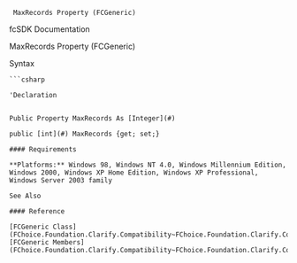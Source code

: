 ﻿     MaxRecords Property (FCGeneric)                                                   

fcSDK Documentation

MaxRecords Property (FCGeneric)

Syntax

```vbnet
```csharp

'Declaration
 

Public Property MaxRecords As [Integer](#)

public [int](#) MaxRecords {get; set;}

#### Requirements

**Platforms:** Windows 98, Windows NT 4.0, Windows Millennium Edition, Windows 2000, Windows XP Home Edition, Windows XP Professional, Windows Server 2003 family

See Also

#### Reference

[FCGeneric Class](FChoice.Foundation.Clarify.Compatibility~FChoice.Foundation.Clarify.Compatibility.FCGeneric.md)  
[FCGeneric Members](FChoice.Foundation.Clarify.Compatibility~FChoice.Foundation.Clarify.Compatibility.FCGeneric_members.md)